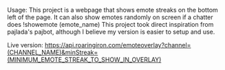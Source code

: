 Usage:
This project is a webpage that shows emote streaks on the bottom left of the page.
It can also show emotes randomly on screen if a chatter does !showemote (emote_name)
This project took direct inspiration from pajlada's pajbot, although I believe my version is easier to setup and use.

Live version:
https://api.roaringiron.com/emoteoverlay?channel=(CHANNEL_NAME)&minStreak=(MINIMUM_EMOTE_STREAK_TO_SHOW_IN_OVERLAY)
